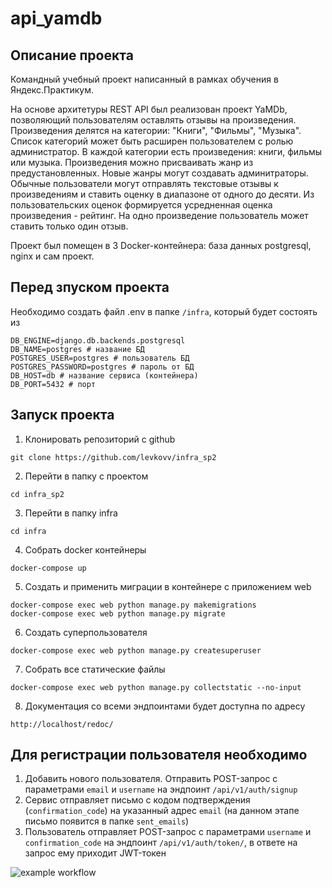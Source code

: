 # api_yamdb

## Описание проекта
Командный учебный проект написанный в рамках обучения в Яндекс.Практикум.

На основе архитетуры REST API был реализован проект YaMDb, позволяющий пользователям оставлять отзывы на произведения. Произведения делятся на категории: "Книги", "Фильмы", "Музыка". Список категорий может быть расширен пользователем с ролью администратор. В каждой категории есть произведения: книги, фильмы или музыка. Произведения можно присваивать жанр из предустановленных. Новые жанры могут создавать админитраторы. Обычные пользователи могут отправлять текстовые отзывы к произведениям и ставить оценку в диапазоне от одного до десяти. Из пользовательских оценок формируется усредненная оценка произведения - рейтинг. На одно произведение пользователь может ставить только один отзыв.

Проект был помещен в 3 Docker-контейнера: база данных postgresql, nginx и сам проект.

## Перед зпуском проекта
Необходимо создать файл .env в папке ```/infra```, который будет состоять из
```
DB_ENGINE=django.db.backends.postgresql
DB_NAME=postgres # название БД
POSTGRES_USER=postgres # пользователь БД
POSTGRES_PASSWORD=postgres # пароль от БД
DB_HOST=db # название сервиса (контейнера)
DB_PORT=5432 # порт
```

## Запуск проекта
1. Клонировать репозиторий с github
```
git clone https://github.com/levkovv/infra_sp2
```
2. Перейти в папку с проектом
```
cd infra_sp2
```
3. Перейти в папку infra
```
cd infra
```
4. Собрать docker контейнеры
```
docker-compose up
```
5. Создать и применить миграции в контейнере с приложением web
```
docker-compose exec web python manage.py makemigrations
docker-compose exec web python manage.py migrate
```
6. Создать суперпользователя
```
docker-compose exec web python manage.py createsuperuser
```
7. Собрать все статические файлы
```
docker-compose exec web python manage.py collectstatic --no-input
```
8. Документация со всеми эндпоинтами будет доступна по адресу
```
http://localhost/redoc/
```

## Для регистрации пользователя необходимо
1. Добавить нового пользователя. Отправить POST-запрос с параметрами ```email``` и ```username``` на эндпоинт ```/api/v1/auth/signup```
2. Сервис отправляет письмо с кодом подтверждения (```confirmation_code```) на указанный адрес ```email``` (на данном этапе письмо появится в папке ```sent_emails```)
3. Пользователь отправляет POST-запрос с параметрами ```username``` и ```confirmation_code``` на эндпоинт ```/api/v1/auth/token/```, в ответе на запрос ему приходит JWT-токен

![example workflow](https://github.com/yamdb_final/actions/workflows/yamdb_workflow.yml/badge.svg)
